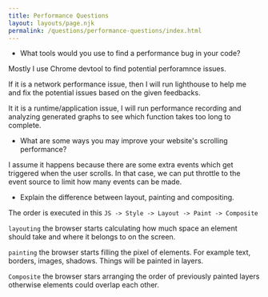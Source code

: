 ```yaml
---
title: Performance Questions
layout: layouts/page.njk
permalink: /questions/performance-questions/index.html
---
```


- What tools would you use to find a performance bug in your code?

Mostly I use Chrome devtool to find potential perforamnce issues.

If it is a network performance issue, then I will run lighthouse to help me and fix the potential issues based on the given feedbacks.

It it is a runtime/application issue, I will run performance recording and analyzing generated graphs to see which function takes too long to complete.

- What are some ways you may improve your website's scrolling performance?

I assume it happens because there are some extra events which get triggered when the user scrolls. In that case, we can put throttle to the event source to limit how many events can be made.

- Explain the difference between layout, painting and compositing.

The order is executed in this `JS -> Style -> Layout -> Paint -> Composite`

`layouting` the browser starts calculating how much space an element should take and where it belongs to on the screen.

`painting` the browser starts filling the pixel of elements. For example text, borders, images, shadows. Things will be painted in layers.

`Composite` the browser stars arranging the order of previously painted layers otherwise elements could overlap each other.
